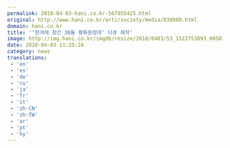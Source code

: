 ```yaml
---
permalink: 2018-04-03-hani.co.kr-567955425.html
original: http://www.hani.co.kr/arti/society/media/838980.html
domain: hani.co.kr
title: '‘한겨레 창간 30돌 평화원정대’ 다큐 제작'
image: http://img.hani.co.kr/imgdb/resize/2018/0403/53_1522753893_00503424_20180403.JPG
date: 2018-04-03 11:25:24
category: news
translations: 
 - 'en'
 - 'es'
 - 'de'
 - 'ru'
 - 'ja'
 - 'fr'
 - 'it'
 - 'zh-CN'
 - 'zh-TW'
 - 'ar'
 - 'pt'
 - 'hy'
---
```


